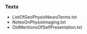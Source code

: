 ### Texts
- ListOfGeoPhysioNeuroTerms.txt
- NotesOnPhysioImaging.txt
- OldMentionsOfSelfPresentation.txt
